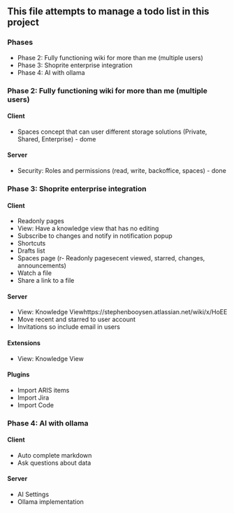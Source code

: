 ## This file attempts to manage a todo list in this project

### Phases
- Phase 2: Fully functioning wiki for more than me (multiple users)
- Phase 3: Shoprite enterprise integration
- Phase 4: AI with ollama

### Phase 2: Fully functioning wiki for more than me (multiple users)
#### Client
- Spaces concept that can user different storage solutions (Private, Shared, Enterprise) - dome

#### Server
- Security: Roles and permissions (read, write, backoffice, spaces) - done

### Phase 3: Shoprite enterprise integration
#### Client
- Readonly pages
- View: Have a knowledge view that has no editing
- Subscribe to changes and notify in notification popup
- Shortcuts
- Drafts list
- Spaces page (r- Readonly pagesecent viewed, starred, changes, announcements)
- Watch a file
- Share a link to a file

#### Server
- View: Knowledge Viewhttps://stephenbooysen.atlassian.net/wiki/x/HoEE
- Move recent and starred to user account
- Invitations so include email in users

#### Extensions
- View: Knowledge View

#### Plugins
- Import ARIS items
- Import Jira
- Import Code 

### Phase 4: AI with ollama
#### Client
- Auto complete markdown
- Ask questions about data

#### Server
- AI Settings
- Ollama implementation

